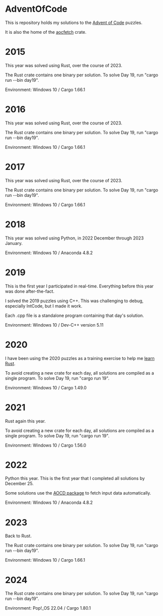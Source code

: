 # AdventOfCode

This is repository holds my solutions to the [Advent of Code](https://adventofcode.com/) puzzles.

It is also the home of the [aocfetch](./aocfetch) crate.

# 2015

This year was solved using Rust, over the course of 2023.

The Rust crate contains one binary per solution. To solve Day 19, run "cargo run --bin day19".

Environment: Windows 10 / Cargo 1.66.1

# 2016

This year was solved using Rust, over the course of 2023.

The Rust crate contains one binary per solution. To solve Day 19, run "cargo run --bin day19".

Environment: Windows 10 / Cargo 1.66.1

# 2017

This year was solved using Rust, over the course of 2023.

The Rust crate contains one binary per solution. To solve Day 19, run "cargo run --bin day19".

Environment: Windows 10 / Cargo 1.66.1

# 2018

This year was solved using Python, in 2022 December through 2023 January.

Environment: Windows 10 / Anaconda 4.8.2

# 2019

This is the first year I participated in real-time.  Everything before this year was done after-the-fact.

I solved the 2019 puzzles using C++.  This was challenging to debug, especially IntCode, but I made it work.

Each .cpp file is a standalone program containing that day's solution.

Environment: Windows 10 / Dev-C++ version 5.11

# 2020

I have been using the 2020 puzzles as a training exercise to help me [learn Rust](https://doc.rust-lang.org/stable/rust-by-example/index.html).

To avoid creating a new crate for each day, all solutions are compiled as a single program.  To solve Day 19, run "cargo run 19".

Environment: Windows 10 / Cargo 1.49.0

# 2021

Rust again this year.

To avoid creating a new crate for each day, all solutions are compiled as a single program.  To solve Day 19, run "cargo run 19".

Environment: Windows 10 / Cargo 1.56.0

# 2022

Python this year.  This is the first year that I completed all solutions by December 25.

Some solutions use the [AOCD package](https://pypi.org/project/advent-of-code-data/) to fetch input data automatically.

Environment: Windows 10 / Anaconda 4.8.2

# 2023

Back to Rust.

The Rust crate contains one binary per solution. To solve Day 19, run "cargo run --bin day19".

Environment: Windows 10 / Cargo 1.66.1

# 2024

The Rust crate contains one binary per solution. To solve Day 19, run "cargo run --bin day19".

Environment: Pop!_OS 22.04 / Cargo 1.80.1
